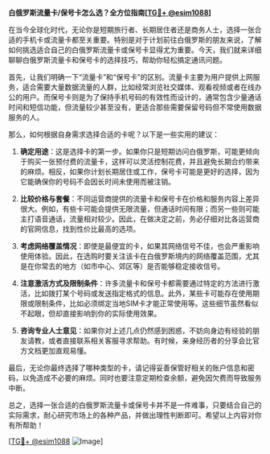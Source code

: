**白俄罗斯流量卡/保号卡怎么选？全方位指南[[TG💪+ @esim1088](https://t.me/s/esim1088)]**

在当今全球化时代，无论你是短期旅行者、长期居住者还是商务人士，选择一张合适的手机卡或流量卡都至关重要。特别是对于计划前往白俄罗斯的朋友来说，了解如何挑选适合自己的白俄罗斯流量卡或保号卡显得尤为重要。今天，我们就来详细聊聊白俄罗斯流量卡和保号卡的选择技巧，帮助你轻松搞定通讯问题。

首先，让我们明确一下“流量卡”和“保号卡”的区别。流量卡主要为用户提供上网服务，适合需要大量数据流量的人群，比如经常浏览社交媒体、观看视频或者在线办公的用户。而保号卡则是为了保持手机号码的有效性而设计的，通常包含少量通话时间和短信功能，但流量较少甚至没有，更适合那些需要保留号码但不常使用数据服务的人。

那么，如何根据自身需求选择合适的卡呢？以下是一些实用的建议：

1. **确定用途**：这是选择卡的第一步。如果你只是短期访问白俄罗斯，可能更倾向于购买一张预付费的流量卡，这样可以灵活控制花费，并且避免长期合约带来的麻烦。相反，如果你计划长期居住或工作，保号卡可能是更好的选择，因为它能确保你的号码不会因长时间未使用而被注销。

2. **比较价格与套餐**：不同运营商提供的流量卡和保号卡在价格和服务内容上差异很大。例如，有些卡可能会提供无限流量，但通话时间有限；而另一些则可能主打语音通话，流量相对较少。因此，在做决定之前，务必仔细对比各运营商的官网信息，找到性价比最高的选项。

3. **考虑网络覆盖情况**：即使是最便宜的卡，如果其网络信号不佳，也会严重影响使用体验。因此，在选购时要关注该卡在白俄罗斯境内的网络覆盖范围，尤其是在你常去的地方（如市中心、郊区等）是否能够稳定接收信号。

4. **注意激活方式及限制条件**：许多流量卡和保号卡都需要通过特定的方法进行激活，比如拨打某个号码或发送指定格式的信息。此外，某些卡可能存在使用期限或限制条件，比如必须绑定当地SIM卡才能正常使用等。这些细节虽然看似不起眼，但却直接影响到你的实际使用效果。

5. **咨询专业人士意见**：如果你对上述几点仍然感到困惑，不妨向身边有经验的朋友请教，或者直接联系相关客服寻求帮助。有时候，亲身经历者的分享会比官方文档更加直观易懂。

最后，无论你最终选择了哪种类型的卡，请记得妥善保管好相关的账户信息和密码，以免造成不必要的麻烦。同时也要注意定期检查余额，避免因欠费而导致服务中断。

总之，选择一张合适的白俄罗斯流量卡或保号卡并不是一件难事，只要结合自己的实际需求，耐心研究市场上的各种产品，并做出理性判断即可。希望以上内容对你有所帮助！

[[TG💪+ @esim1088](https://t.me/s/esim1088) ![Image](https://i.postimg.cc/4NQfJmqS/Snipaste-2025-05-13-00-14-12.png)]